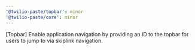```yaml
---
'@twilio-paste/topbar': minor
'@twilio-paste/core': minor
---
```


[Topbar] Enable application navigation by providing an ID to the topbar for users to jump to via skiplink navigation.
